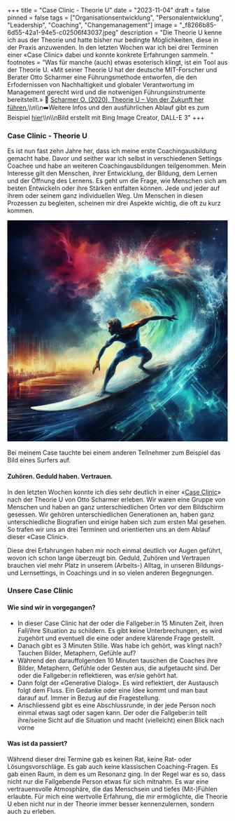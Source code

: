 +++
title = "Case Clinic - Theorie U"
date = "2023-11-04"
draft = false
pinned = false
tags = ["Organisationsentwicklung", "Personalentwicklung", "Leadership", "Coaching", "Changemanagement"]
image = "_f8266b85-6d55-42a1-94e5-c02506f43037.jpeg"
description = "Die Theorie U kenne ich aus der Theorie und hatte bisher nur bedingte Möglichkeiten, diese in der Praxis anzuwenden. In den letzten Wochen war ich bei drei Terminen einer «Case Clinic» dabei und konnte konkrete Erfahrungen sammeln. "
footnotes = "Was für manche (auch) etwas esoterisch klingt, ist ein Tool aus der Theorie U. «Mit seiner Theorie U hat der deutsche MIT-Forscher und Berater Otto Scharmer eine Führungsmethode entworfen, die den Erfodernissen von Nachhaltigkeit und globaler Verantwortung im Management gerecht wird und die notwenigen Führungsinstrumente bereitstellt.» 📘 [Scharmer O. (2020), Theorie U – Von der Zukunft her führen.](https://www.exlibris.ch/de/buecher-buch/deutschsprachige-buecher/c-otto-scharmer/theorie-u-von-der-zukunft-her-fuehren/id/9783849703479/)\\\n\\\n➡️Weitere Infos und den ausführlichen Ablauf gibt es zum Beispiel [hier](https://hr-pioneers.com/2021/08/tool-case-clinic/)\\\n\\\nBild erstellt mit Bing Image Creator, DALL-E 3"
+++
### Case Clinic - Theorie U

Es ist nun fast zehn Jahre her, dass ich meine erste Coachingausbildung gemacht habe. Davor und seither war ich selbst in verschiedenen Settings Coachee und habe an weiteren Coachingausbildungen teilgenommen. Mein Interesse gilt den Menschen, ihrer Entwicklung, der Bildung, dem Lernen und der Öffnung des Lernens. Es geht um die Frage, wie Menschen sich am besten Entwickeln oder ihre Stärken entfalten können. Jede und jeder auf ihrem oder seinem ganz individuellen Weg. Um Menschen in diesen Prozessen zu begleiten, scheinen mir drei Aspekte wichtig, die oft zu kurz kommen. 

![](_f8266b85-6d55-42a1-94e5-c02506f43037.jpeg)

Bei meinem Case tauchte bei einem anderen Teilnehmer zum Beispiel das Bild eines Surfers auf. 

#### Zuhören. Geduld haben. Vertrauen.

In den letzten Wochen konnte ich dies sehr deutlich in einer «[Case Clinic](https://www.u-school.org/case-clinic)» nach der Theorie U von Otto Scharmer erleben. Wir waren eine Gruppe von Menschen und haben an ganz unterschiedlichen Orten vor dem Bildschirm gesessen. Wir gehören unterschiedlichen Generationen an, haben ganz unterschiedliche Biografien und einige haben sich zum ersten Mal gesehen. So trafen wir uns an drei Terminen und orientierten uns an dem Ablauf dieser «Case Clinic». 

Diese drei Erfahrungen haben mir noch einmal deutlich vor Augen geführt, wovon ich schon lange überzeugt bin. Geduld, Zuhören und Vertrauen brauchen viel mehr Platz in unserem (Arbeits-) Alltag, in unseren Bildungs- und Lernsettings, in Coachings und in so vielen anderen Begegnungen. 

### Unsere Case Clinic

#### Wie sind wir in vorgegangen?

* In dieser Case Clinic hat der oder die Fallgeber:in 15 Minuten Zeit, ihren Fall/ihre Situation zu schildern. Es gibt keine Unterbrechungen, es wird zugehört und eventuell die eine oder andere klärende Frage gestellt. 
* Danach gibt es 3 Minuten Stille. Was habe ich gehört, was klingt nach? Tauchen Bilder, Metaphern, Gefühle auf? 
* Während den darauffolgenden 10 Minuten tauschen die Coaches ihre Bilder, Metaphern, Gefühle oder Gesten aus, die aufgetaucht sind. Der oder die Fallgeber:in reflektieren, was er/sie gehört hat. 
* Dann folgt der «Generative Dialog». Es wird reflektiert, der Austausch folgt dem Fluss. Ein Gedanke oder eine Idee kommt und man baut darauf auf. Immer in Bezug auf die Fragestellung.
* Anschliessend gibt es eine Abschlussrunde, in der jede Person noch einmal etwas sagt oder sagen kann. Der oder die Fallgeber:in teilt ihre/seine Sicht auf die Situation und macht (vielleicht) einen Blick nach vorne

#### Was ist da passiert? 

Während dieser drei Termine gab es keinen Rat, keine Rat- oder Lösungsvorschläge. Es gab auch keine klassischen Coaching-Fragen. Es gab einen Raum, in dem es um Resonanz ging. In der Regel war es so, dass nicht nur die Fallgebende Person etwas für sich mitnahm. Es war eine vertrauensvolle Atmosphäre, die das Menschsein und tiefes (Mit-)Fühlen erlaubte. Für mich eine wertvolle Erfahrung, die mir ermöglichte, die Theorie U eben nicht nur in der Theorie immer besser kennenzulernen, sondern auch zu erleben.